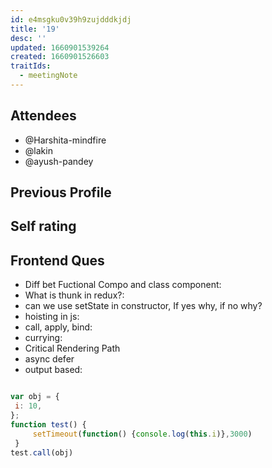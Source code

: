 ```yaml
---
id: e4msgku0v39h9zujdddkjdj
title: '19'
desc: ''
updated: 1660901539264
created: 1660901526603
traitIds:
  - meetingNote
---
```


## Attendees
<!-- Meeting attendees. If you prefix users with an '@', you can then optionally click Ctrl+Enter to create a note for that user. -->

- @Harshita-mindfire
- @lakin
- @ayush-pandey

## Previous Profile

## Self rating

## Frontend Ques

- Diff bet Fuctional Compo and class component: 
- What is thunk in redux?: 
- can we use setState in constructor, If yes why, if no why?
- hoisting in js: 
- call, apply, bind: 
- currying: 
- Critical Rendering Path
- async defer
- output based: 
```js

var obj = {
 i: 10,
};
function test() {
     setTimeout(function() {console.log(this.i)},3000)
 }
test.call(obj)
```